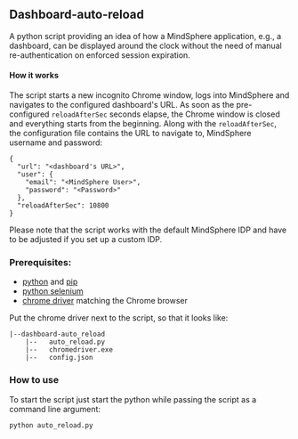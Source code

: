 ## Dashboard-auto-reload

A python script providing an idea of how a MindSphere application, e.g., a dashboard, can be displayed around the clock without the need of manual re-authentication on enforced session expiration.

#### How it works
The script starts a new incognito Chrome window, logs into MindSphere and navigates to the configured dashboard's URL. As soon as the pre-configured ```reloadAfterSec``` seconds elapse, the Chrome window is closed and everything starts from the beginning. 
Along with the ```reloadAfterSec```, the configuration file contains the URL to navigate to, MindSphere username and password:
```
{
  "url": "<dashboard's URL>",
  "user": {
    "email": "<MindSphere User>",
    "password": "<Password>"
  },
  "reloadAfterSec": 10800
}
```

Please note that the script works with the default MindSphere IDP and have to be adjusted if you set up a custom IDP.

### Prerequisites:

- [python](https://www.python.org/downloads/) and [pip](https://pip.pypa.io/en/latest/installation/)
- [python selenium](https://selenium-python.readthedocs.io/installation.html)
- [chrome driver](https://chromedriver.chromium.org/downloads) matching the Chrome browser

Put the chrome driver next to the script, so that it looks like:
```
|--dashboard-auto_reload
    |--   auto_reload.py
    |--   chromedriver.exe
    |--   config.json
```
### How to use
To start the script just start the python while passing the script as a command line argument:
```
python auto_reload.py
```

